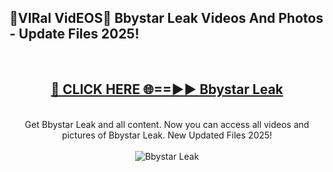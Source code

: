 <h2>🔴VIRal VidEOS🔴 Bbystar Leak Videos And Photos - Update Files 2025!</h2>
<br>
<div align="center">
<h2><a href="https://virallinks.top/odZfE0" rel="nofollow">🔴 CLICK HERE 🌐==►► Bbystar Leak</a></h2>
<br>
Get Bbystar Leak and all content. Now you can access all videos and pictures of Bbystar Leak. New Updated Files 2025!
<br>
<br>
<a href="https://virallinks.top/odZfE0" rel="nofollow" data-target="animated-image.originalLink"><img src="https://i.imgur.com/dJHk4Zq.gif)" alt="Bbystar Leak" style="max-width: 100%; display: inline-block;" data-target="animated-image.originalImage"></a>
</div>
<br>
